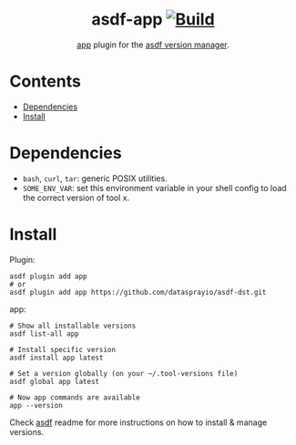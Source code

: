 <div align="center">

# asdf-app [![Build](https://github.com/datasprayio/asdf-dst/actions/workflows/build.yml/badge.svg)](https://github.com/datasprayio/asdf-dst/actions/workflows/build.yml)

[app](https://dataspray.io) plugin for the [asdf version manager](https://asdf-vm.com).

</div>

# Contents

- [Dependencies](#dependencies)
- [Install](#install)

# Dependencies

- `bash`, `curl`, `tar`: generic POSIX utilities.
- `SOME_ENV_VAR`: set this environment variable in your shell config to load the correct version of tool x.

# Install

Plugin:

```shell
asdf plugin add app
# or
asdf plugin add app https://github.com/datasprayio/asdf-dst.git
```

app:

```shell
# Show all installable versions
asdf list-all app

# Install specific version
asdf install app latest

# Set a version globally (on your ~/.tool-versions file)
asdf global app latest

# Now app commands are available
app --version
```

Check [asdf](https://github.com/asdf-vm/asdf) readme for more instructions on how to install & manage versions.
